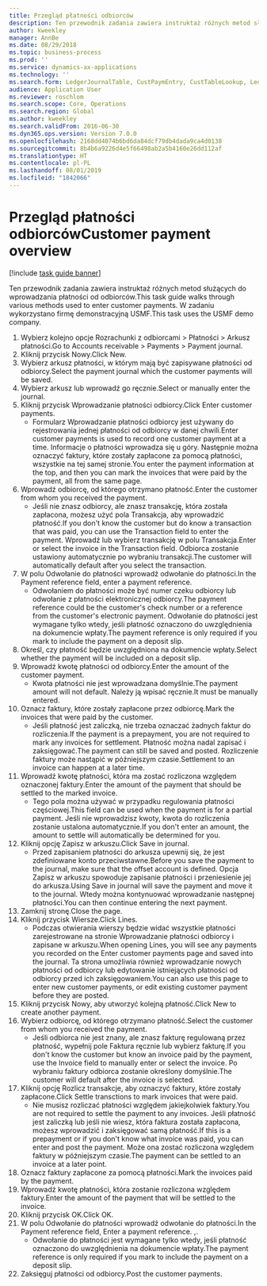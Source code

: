 ```yaml
---
title: Przegląd płatności odbiorców
description: Ten przewodnik zadania zawiera instruktaż różnych metod służących do wprowadzania płatności od odbiorców.
author: kweekley
manager: AnnBe
ms.date: 08/29/2018
ms.topic: business-process
ms.prod: ''
ms.service: dynamics-ax-applications
ms.technology: ''
ms.search.form: LedgerJournalTable, CustPaymEntry, CustTableLookup, LedgerJournalTransCustPaym, CustOpenTrans, BankAccountTableLookUp
audience: Application User
ms.reviewer: roschlom
ms.search.scope: Core, Operations
ms.search.region: Global
ms.author: kweekley
ms.search.validFrom: 2016-06-30
ms.dyn365.ops.version: Version 7.0.0
ms.openlocfilehash: 2168dd4074b6bd6da84dcf79db4dada9ca4d0138
ms.sourcegitcommit: 8b4b6a9226d4e5f66498ab2a5b4160e26dd112af
ms.translationtype: HT
ms.contentlocale: pl-PL
ms.lasthandoff: 08/01/2019
ms.locfileid: "1842066"
---
```

# <a name="customer-payment-overview"></a><span data-ttu-id="5d583-103">Przegląd płatności odbiorców</span><span class="sxs-lookup"><span data-stu-id="5d583-103">Customer payment overview</span></span>

[!include [task guide banner](../../includes/task-guide-banner.md)]

<span data-ttu-id="5d583-104">Ten przewodnik zadania zawiera instruktaż różnych metod służących do wprowadzania płatności od odbiorców.</span><span class="sxs-lookup"><span data-stu-id="5d583-104">This task guide walks through various methods used to enter customer payments.</span></span> <span data-ttu-id="5d583-105">W zadaniu wykorzystano firmę demonstracyjną USMF.</span><span class="sxs-lookup"><span data-stu-id="5d583-105">This task uses the USMF demo company.</span></span>

1. <span data-ttu-id="5d583-106">Wybierz kolejno opcje Rozrachunki z odbiorcami > Płatności > Arkusz płatności.</span><span class="sxs-lookup"><span data-stu-id="5d583-106">Go to Accounts receivable > Payments > Payment journal.</span></span>
2. <span data-ttu-id="5d583-107">Kliknij przycisk Nowy.</span><span class="sxs-lookup"><span data-stu-id="5d583-107">Click New.</span></span>
3. <span data-ttu-id="5d583-108">Wybierz arkusz płatności, w którym mają być zapisywane płatności od odbiorcy.</span><span class="sxs-lookup"><span data-stu-id="5d583-108">Select the payment journal which the customer payments will be saved.</span></span>
4. <span data-ttu-id="5d583-109">Wybierz arkusz lub wprowadź go ręcznie.</span><span class="sxs-lookup"><span data-stu-id="5d583-109">Select or manually enter the journal.</span></span>
5. <span data-ttu-id="5d583-110">Kliknij przycisk Wprowadzanie płatności odbiorcy.</span><span class="sxs-lookup"><span data-stu-id="5d583-110">Click Enter customer payments.</span></span>
    * <span data-ttu-id="5d583-111">Formularz Wprowadzanie płatności odbiorcy jest używany do rejestrowania jednej płatności od odbiorcy w danej chwili.</span><span class="sxs-lookup"><span data-stu-id="5d583-111">Enter customer payments is used to record one customer payment at a time.</span></span> <span data-ttu-id="5d583-112">Informacje o płatności wprowadza się u góry. Następnie można oznaczyć faktury, które zostały zapłacone za pomocą płatności, wszystkie na tej samej stronie.</span><span class="sxs-lookup"><span data-stu-id="5d583-112">You enter the payment information at the top, and then you can mark the invoices that were paid by the payment, all from the same page.</span></span>  
6. <span data-ttu-id="5d583-113">Wprowadź odbiorcę, od którego otrzymano płatność.</span><span class="sxs-lookup"><span data-stu-id="5d583-113">Enter the customer from whom you received the payment.</span></span>
    * <span data-ttu-id="5d583-114">Jeśli nie znasz odbiorcy, ale znasz transakcję, która została zapłacona, możesz użyć pola Transakcja, aby wprowadzić płatność.</span><span class="sxs-lookup"><span data-stu-id="5d583-114">If you don't know the customer but do know a transaction that was paid, you can use the Transaction field to enter the payment.</span></span> <span data-ttu-id="5d583-115">Wprowadź lub wybierz transakcję w polu Transakcja.</span><span class="sxs-lookup"><span data-stu-id="5d583-115">Enter or select the invoice in the Transaction field.</span></span> <span data-ttu-id="5d583-116">Odbiorca zostanie ustawiony automatycznie po wybraniu transakcji.</span><span class="sxs-lookup"><span data-stu-id="5d583-116">The customer will automatically default after you select the transaction.</span></span>  
7. <span data-ttu-id="5d583-117">W polu Odwołanie do płatności wprowadź odwołanie do płatności.</span><span class="sxs-lookup"><span data-stu-id="5d583-117">In the Payment reference field, enter a payment reference.</span></span>
    * <span data-ttu-id="5d583-118">Odwołaniem do płatności może być numer czeku odbiorcy lub odwołanie z płatności elektronicznej odbiorcy.</span><span class="sxs-lookup"><span data-stu-id="5d583-118">The payment reference could be the customer's check number or a reference from the customer's electronic payment.</span></span> <span data-ttu-id="5d583-119">Odwołanie do płatności jest wymagane tylko wtedy, jeśli płatność oznaczono do uwzględnienia na dokumencie wpłaty.</span><span class="sxs-lookup"><span data-stu-id="5d583-119">The payment reference is only required if you mark to include the payment on a deposit slip.</span></span>  
8. <span data-ttu-id="5d583-120">Określ, czy płatność będzie uwzględniona na dokumencie wpłaty.</span><span class="sxs-lookup"><span data-stu-id="5d583-120">Select whether the payment will be included on a deposit slip.</span></span> 
9. <span data-ttu-id="5d583-121">Wprowadź kwotę płatności od odbiorcy.</span><span class="sxs-lookup"><span data-stu-id="5d583-121">Enter the amount of the customer payment.</span></span>
    * <span data-ttu-id="5d583-122">Kwota płatności nie jest wprowadzana domyślnie.</span><span class="sxs-lookup"><span data-stu-id="5d583-122">The payment amount will not default.</span></span> <span data-ttu-id="5d583-123">Należy ją wpisać ręcznie.</span><span class="sxs-lookup"><span data-stu-id="5d583-123">It must be manually entered.</span></span>  
10. <span data-ttu-id="5d583-124">Oznacz faktury, które zostały zapłacone przez odbiorcę.</span><span class="sxs-lookup"><span data-stu-id="5d583-124">Mark the invoices that were paid by the customer.</span></span>
    * <span data-ttu-id="5d583-125">Jeśli płatność jest zaliczką, nie trzeba oznaczać żadnych faktur do rozliczenia.</span><span class="sxs-lookup"><span data-stu-id="5d583-125">If the payment is a prepayment, you are not required to mark any invoices for settlement.</span></span> <span data-ttu-id="5d583-126">Płatność można nadal zapisać i zaksięgować.</span><span class="sxs-lookup"><span data-stu-id="5d583-126">The payment can still be saved and posted.</span></span> <span data-ttu-id="5d583-127">Rozliczenie faktury może nastąpić w późniejszym czasie.</span><span class="sxs-lookup"><span data-stu-id="5d583-127">Settlement to an invoice can happen at a later time.</span></span>  
11. <span data-ttu-id="5d583-128">Wprowadź kwotę płatności, która ma zostać rozliczona względem oznaczonej faktury.</span><span class="sxs-lookup"><span data-stu-id="5d583-128">Enter the amount of the payment that should be settled to the marked invoice.</span></span> 
    * <span data-ttu-id="5d583-129">Tego pola można używać w przypadku regulowania płatności częściowej.</span><span class="sxs-lookup"><span data-stu-id="5d583-129">This field can be used when the payment is for a partial payment.</span></span> <span data-ttu-id="5d583-130">Jeśli nie wprowadzisz kwoty, kwota do rozliczenia zostanie ustalona automatycznie.</span><span class="sxs-lookup"><span data-stu-id="5d583-130">If you don't enter an amount, the amount to settle will automatically be determined for you.</span></span>  
12. <span data-ttu-id="5d583-131">Kliknij opcję Zapisz w arkuszu.</span><span class="sxs-lookup"><span data-stu-id="5d583-131">Click Save in journal.</span></span>
    * <span data-ttu-id="5d583-132">Przed zapisaniem płatności do arkusza upewnij się, że jest zdefiniowane konto przeciwstawne.</span><span class="sxs-lookup"><span data-stu-id="5d583-132">Before you save the payment to the journal, make sure that the offset account is defined.</span></span> <span data-ttu-id="5d583-133">Opcja Zapisz w arkuszu spowoduje zapisanie płatności i przeniesienie jej do arkusza.</span><span class="sxs-lookup"><span data-stu-id="5d583-133">Using Save in journal will save the payment and move it to the journal.</span></span> <span data-ttu-id="5d583-134">Wtedy można kontynuować wprowadzanie następnej płatności.</span><span class="sxs-lookup"><span data-stu-id="5d583-134">You can then continue entering the next payment.</span></span>  
13. <span data-ttu-id="5d583-135">Zamknij stronę.</span><span class="sxs-lookup"><span data-stu-id="5d583-135">Close the page.</span></span>
14. <span data-ttu-id="5d583-136">Kliknij przycisk Wiersze.</span><span class="sxs-lookup"><span data-stu-id="5d583-136">Click Lines.</span></span>
    * <span data-ttu-id="5d583-137">Podczas otwierania wierszy będzie widać wszystkie płatności zarejestrowane na stronie Wprowadzanie płatności odbiorcy i zapisane w arkuszu.</span><span class="sxs-lookup"><span data-stu-id="5d583-137">When opening Lines, you will see any payments you recorded on the Enter customer payments page and saved into the journal.</span></span> <span data-ttu-id="5d583-138">Ta strona umożliwia również wprowadzanie nowych płatności od odbiorcy lub edytowanie istniejących płatności od odbiorcy przed ich zaksięgowaniem.</span><span class="sxs-lookup"><span data-stu-id="5d583-138">You can also use this page to enter new customer payments, or edit existing customer payment before they are posted.</span></span>  
15. <span data-ttu-id="5d583-139">Kliknij przycisk Nowy, aby utworzyć kolejną płatność.</span><span class="sxs-lookup"><span data-stu-id="5d583-139">Click New to create another payment.</span></span> 
16. <span data-ttu-id="5d583-140">Wybierz odbiorcę, od którego otrzymano płatność.</span><span class="sxs-lookup"><span data-stu-id="5d583-140">Select the customer from whom you received the payment.</span></span>
    * <span data-ttu-id="5d583-141">Jeśli odbiorca nie jest znany, ale znasz fakturę regulowaną przez płatność, wypełnij pole Faktura ręcznie lub wybierz fakturę.</span><span class="sxs-lookup"><span data-stu-id="5d583-141">If you don't know the customer but know an invoice paid by the payment, use the Invoice field to manually enter or select the invoice.</span></span> <span data-ttu-id="5d583-142">Po wybraniu faktury odbiorca zostanie określony domyślnie.</span><span class="sxs-lookup"><span data-stu-id="5d583-142">The customer will default after the invoice is selected.</span></span>  
17. <span data-ttu-id="5d583-143">Kliknij opcję Rozlicz transakcje, aby oznaczyć faktury, które zostały zapłacone.</span><span class="sxs-lookup"><span data-stu-id="5d583-143">Click Settle transctions to mark invoices that were paid.</span></span>
    * <span data-ttu-id="5d583-144">Nie musisz rozliczać płatności względem jakiejkolwiek faktury.</span><span class="sxs-lookup"><span data-stu-id="5d583-144">You are not required to settle the payment to any invoices.</span></span> <span data-ttu-id="5d583-145">Jeśli płatność jest zaliczką lub jeśli nie wiesz, która faktura została zapłacona, możesz wprowadzić i zaksięgować samą płatność.</span><span class="sxs-lookup"><span data-stu-id="5d583-145">If this is a prepayment or if you don't know what invoice was paid, you can enter and post the payment.</span></span> <span data-ttu-id="5d583-146">Może ona zostać rozliczona względem faktury w późniejszym czasie.</span><span class="sxs-lookup"><span data-stu-id="5d583-146">The payment can be settled to an invoice at a later point.</span></span>  
18. <span data-ttu-id="5d583-147">Oznacz faktury zapłacone za pomocą płatności.</span><span class="sxs-lookup"><span data-stu-id="5d583-147">Mark the invoices paid by the payment.</span></span> 
19. <span data-ttu-id="5d583-148">Wprowadź kwotę płatności, która zostanie rozliczona względem faktury.</span><span class="sxs-lookup"><span data-stu-id="5d583-148">Enter the amount of the payment that will be settled to the invoice.</span></span>
20. <span data-ttu-id="5d583-149">Kliknij przycisk OK.</span><span class="sxs-lookup"><span data-stu-id="5d583-149">Click OK.</span></span>
21. <span data-ttu-id="5d583-150">W polu Odwołanie do płatności wprowadź odwołanie do płatności.</span><span class="sxs-lookup"><span data-stu-id="5d583-150">In the Payment reference field, Enter a payment reference.</span></span> <span data-ttu-id="5d583-151">,</span><span class="sxs-lookup"><span data-stu-id="5d583-151">.</span></span>
    * <span data-ttu-id="5d583-152">Odwołanie do płatności jest wymagane tylko wtedy, jeśli płatność oznaczono do uwzględnienia na dokumencie wpłaty.</span><span class="sxs-lookup"><span data-stu-id="5d583-152">The payment reference is only required if you mark to include the payment on a deposit slip.</span></span>  
22. <span data-ttu-id="5d583-153">Zaksięguj płatności od odbiorcy.</span><span class="sxs-lookup"><span data-stu-id="5d583-153">Post the customer payments.</span></span> 

